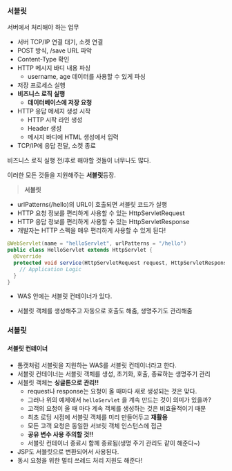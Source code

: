 ### 서블릿



서버에서 처리해야 하는 업무

- 서버 TCP/IP 연결 대기, 소켓 연결
- POST 방식, /save URL 파악
- Content-Type 확인
- HTTP 메시지 바디 내용 파싱
  - username, age 데이터를 사용할 수 있게 파싱
- 저장 프로세스 실행
- **비즈니스 로직 실행**
  - **데이터베이스에 저장 요청**
- HTTP 응답 메세지 생성 시작
  - HTTP 시작 라인 생성
  - Header 생성
  - 메시지 바디에 HTML 생성에서 입력
- TCP/IP에 응답 전달, 소켓 종료





비즈니스 로직 실행 전/후로 해야할 것들이 너무나도 많다.

이러한 모든 것들을 지원해주는 **서블릿**등장.



> **서블릿**

- urlPatterns(/hello)의 URL이 호출되면 서블릿 코드가 실행
- HTTP 요청 정보를 편리하게 사용할 수 있는 HttpServletRequest
- HTTP 응답 정보를 편리하게 사용할 수 있는 HttpServletResponse
- 개발자는 HTTP 스펙을 매우 편리하게 사용할 수 있게 된다!

```java
@WebServlet(name = "helloServlet", urlPatterns = "/hello")
public class HelloServlet extends HttpServlet {
  @Override
  protected void service(HttpServletRequest request, HttpServletResponse response){
    // Application Logic
  }
}
```





- WAS 안에는 서블릿 컨테이너가 있다.

- 서블릿 객체를 생성해주고 자동으로 호출도 해줌, 생명주기도 관리해줌



### 서블릿

#### 서블릿 컨테이너

- 톰캣처럼 서블릿을 지원하는 WAS를 서블릿 컨테이너라고 한다.
- 서블릿 컨테이너는 서블릿 객체를 생성, 초기화, 호출, 종료하는 생명주기 관리
- 서블릿 객체는 **싱글톤으로 관리!!**
  - request나 response는 요청이 올 때마다 새로 생성되는 것은 맞다.
  - 그러나 위의 예제에서 `helloServlet` 을 계속 만드는 것이 의미가 있을까?
  - 고객의 요청이 올 때 마다 계속 객체를 생성하는 것은 비효율적이기 때문
  - 최초 로딩 시점에 서블릿 객체를 미리 만들어두고 **재활용**
  - 모든 고객 요청은 동일한 서브릿 객체 인스턴스에 접근
  - **공유 변수 사용 주의할 것!!**
  - 서블릿 컨테이너 종료시 함께 종료됨(생명 주기 관리도 같이 해준다~)
- JSP도 서블릿으로 변환되어서 사용된다.
- 동시 요청을 위한 멀티 쓰레드 처리 지원도 해준다!